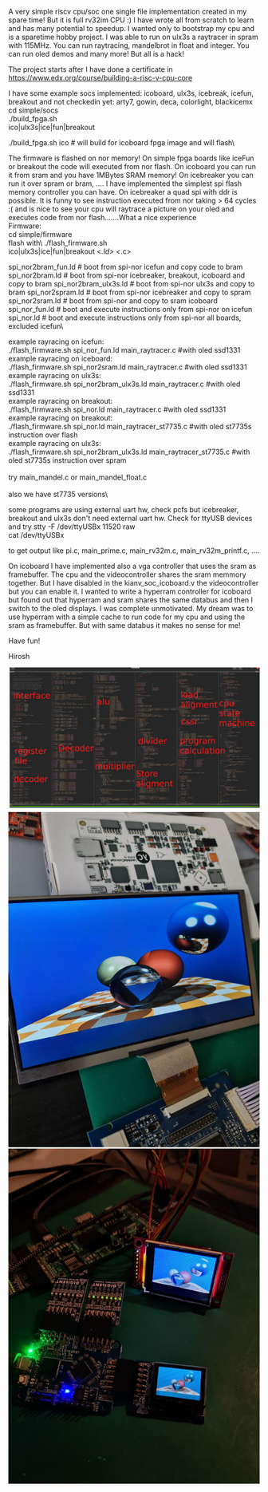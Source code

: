 A very simple riscv cpu/soc one single file implementation created in my spare time!
But it is full rv32im CPU :) I have wrote all from scratch to learn and
has many potential to speedup. I wanted only to bootstrap my cpu and is a sparetime hobby project.
I was able to run on ulx3s a raytracer in spram with 115MHz.
You can run raytracing, mandelbrot in float and integer.
You can run oled demos and many more! But all is a hack!

The project starts after I have done a certificate in
https://www.edx.org/course/building-a-risc-v-cpu-core

I have some example socs implemented:
icoboard, ulx3s, icebreak, icefun, breakout and not checkedin yet: arty7, gowin, deca, colorlight, blackicemx
\
cd simple/socs\
./build_fpga.sh\
ico|ulx3s|ice|fun|breakout

./build_fpga.sh ico # will build for icoboard fpga image and will flash\

The firmware is flashed on nor memory! On simple fpga boards like iceFun or breakout
the code will executed from nor flash. On icoboard you can run it from sram and you have 1MBytes SRAM
memory! On icebreaker you can run it over spram or bram, ....
I have implemented the simplest spi flash memory controller you can have. On icebreaker
a quad spi with ddr is possible. It is funny to see instruction executed
from nor taking > 64 cycles :( and is nice to see your cpu will raytrace a picture on your oled and executes code
from nor flash.......What a nice experience\
Firmware:\
cd simple/firmware\
flash with\ 
./flash_firmware.sh \
ico|ulx3s|ice|fun|breakout <*.ld> <*.c>

spi_nor2bram_fun.ld # boot from spi-nor icefun and copy code to bram
spi_nor2bram.ld # boot from spi-nor icebreaker, breakout, icoboard and copy to bram
spi_nor2bram_ulx3s.ld # boot from spi-nor ulx3s and copy to bram
spi_nor2spram.ld # boot from spi-nor icebreaker and copy to spram
spi_nor2sram.ld # boot from spi-nor and copy to sram icoboard
spi_nor_fun.ld # boot and execute instructions only from spi-nor on icefun
spi_nor.ld # boot and execute instructions only from spi-nor all boards, excluded icefun\

example rayracing on icefun:\
./flash_firmware.sh spi_nor_fun.ld main_raytracer.c #with oled ssd1331\
example rayracing on iceboard:\
./flash_firmware.sh spi_nor2sram.ld  main_raytracer.c #with oled ssd1331\
example rayracing on ulx3s:\
./flash_firmware.sh spi_nor2bram_ulx3s.ld  main_raytracer.c #with oled ssd1331\
example rayracing on breakout:\
./flash_firmware.sh spi_nor.ld  main_raytracer.c #with oled ssd1331\
example rayracing on breakout:\
./flash_firmware.sh spi_nor.ld  main_raytracer_st7735.c #with oled st7735s instruction over flash\
example rayracing on ulx3s:\
./flash_firmware.sh spi_nor2bram_ulx3s.ld  main_raytracer_st7735.c #with oled st7735s instruction over spram\
\
try main_mandel.c or main_mandel_float.c\
\
also we have st7735 versions\

some programs are using external uart hw, check pcfs but icebreaker, breakout and ulx3s don't need
external uart hw. Check for ttyUSB devices and try
stty -F /dev/ttyUSBx 11520 raw\
cat /dev/ttyUSBx


to get output like pi.c, main_prime.c, main_rv32m.c, main_rv32m_printf.c, ....

On icoboard I have implemented also a vga controller that uses the sram as framebuffer. The
cpu and the videocontroller shares the sram memmory together. But I have disabled in the
kianv_soc_icoboard.v the videocontroller but you can enable it. I wanted to write a hyperram controller for icoboard
but found out that hyperram and sram shares the same databus and then I switch to the oled displays.
I was complete unmotivated. My dream was to use hyperram with a simple cache to run code for my cpu
and using the sram as framebuffer. But with same databus it makes no sense for me!

Have fun!

Hirosh

![riscv](kianv_cpu.png)
![riscv](riscv_kianv.jpg)
![riscv](riscv_kianv2.jpg)
